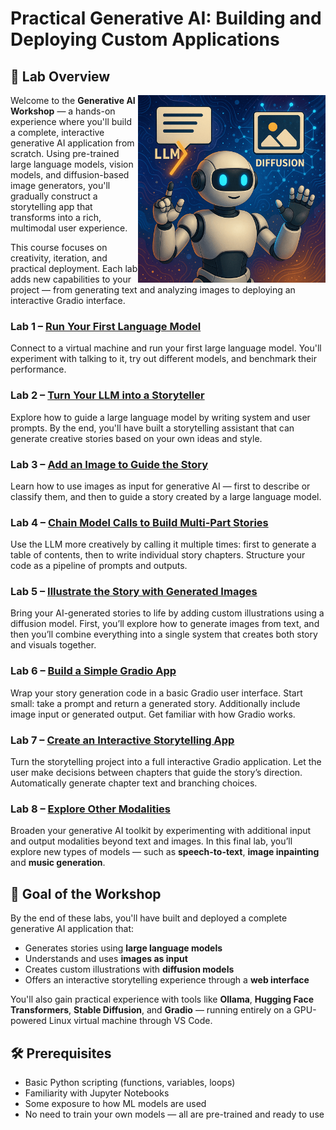 
# Practical Generative AI: Building and Deploying Custom Applications

## 🧭 Lab Overview

<img src="../media/generative-ai.png" style="width: 300px" align="right">

Welcome to the **Generative AI Workshop** — a hands-on experience where you'll build a complete, interactive generative AI application from scratch. Using pre-trained large language models, vision models, and diffusion-based image generators, you'll gradually construct a storytelling app that transforms into a rich, multimodal user experience.

This course focuses on creativity, iteration, and practical deployment. Each lab adds new capabilities to your project — from generating text and analyzing images to deploying an interactive Gradio interface.

### Lab 1 – [Run Your First Language Model](01-first-language-model)

Connect to a virtual machine and run your first large language model. You'll experiment with talking to it, try out different models, and benchmark their performance.

### Lab 2 – [Turn Your LLM into a Storyteller](02-storytelling-assistant)

Explore how to guide a large language model by writing system and user prompts. By the end, you'll have built a storytelling assistant that can generate creative stories based on your own ideas and style.

### Lab 3 – [Add an Image to Guide the Story](03-add-input-image)

Learn how to use images as input for generative AI — first to describe or classify them, and then to guide a story created by a large language model.

### Lab 4 – [Chain Model Calls to Build Multi-Part Stories](04-multi-part-stories)

Use the LLM more creatively by calling it multiple times: first to generate a table of contents, then to write individual story chapters. Structure your code as a pipeline of prompts and outputs.

### Lab 5 – [Illustrate the Story with Generated Images](05-generated-images)

Bring your AI-generated stories to life by adding custom illustrations using a diffusion model. First, you’ll explore how to generate images from text, and then you’ll combine everything into a single system that creates both story and visuals together.

### Lab 6 – [Build a Simple Gradio App](06-simple-gradio-app)

Wrap your story generation code in a basic Gradio user interface. Start small: take a prompt and return a generated story. Additionally include image input or generated output. Get familiar with how Gradio works.

### Lab 7 – [Create an Interactive Storytelling App](07-interactive-app)

Turn the storytelling project into a full interactive Gradio application. Let the user make decisions between chapters that guide the story’s direction. Automatically generate chapter text and branching choices.

### Lab 8 – [Explore Other Modalities](08-other-modalities)

Broaden your generative AI toolkit by experimenting with additional input and output modalities beyond text and images. In this final lab, you’ll explore new types of models — such as **speech-to-text**, **image inpainting** and **music generation**.

## 🚀 Goal of the Workshop

By the end of these labs, you'll have built and deployed a complete generative AI application that:

- Generates stories using **large language models**
- Understands and uses **images as input**
- Creates custom illustrations with **diffusion models**
- Offers an interactive storytelling experience through a **web interface**

You'll also gain practical experience with tools like **Ollama**, **Hugging Face Transformers**, **Stable Diffusion**, and **Gradio** — running entirely on a GPU-powered Linux virtual machine through VS Code.

## 🛠️ Prerequisites

- Basic Python scripting (functions, variables, loops)
- Familiarity with Jupyter Notebooks
- Some exposure to how ML models are used
- No need to train your own models — all are pre-trained and ready to use

